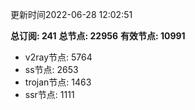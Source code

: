 更新时间2022-06-28 12:02:51

**总订阅: 241**
**总节点: 22956**
**有效节点: 10991**
- v2ray节点: 5764
- ss节点: 2653
- trojan节点: 1463
- ssr节点: 1111
